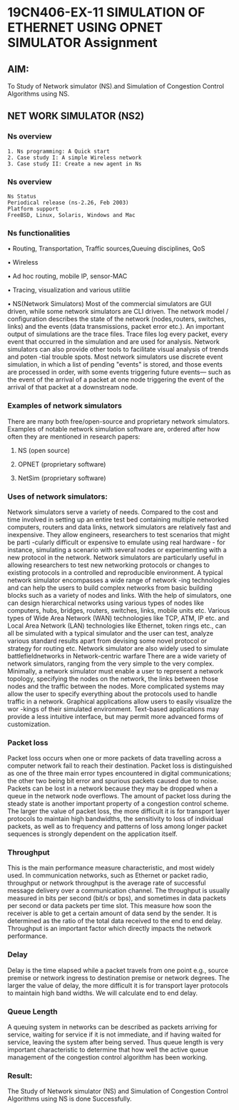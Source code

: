 # 19CN406-EX-11 SIMULATION OF ETHERNET USING OPNET SIMULATOR Assignment
## AIM:
To Study of Network simulator (NS).and Simulation of Congestion Control Algorithms using NS.

## NET WORK SIMULATOR (NS2)
### Ns overview
```
1. Ns programming: A Quick start
2. Case study I: A simple Wireless network
3. Case study II: Create a new agent in Ns
```
### Ns overview
```
Ns Status
Periodical release (ns-2.26, Feb 2003)
Platform support
FreeBSD, Linux, Solaris, Windows and Mac
```
### Ns functionalities

• Routing, Transportation, Traffic sources,Queuing disciplines, QoS 

• Wireless 

• Ad hoc routing, mobile IP, sensor-MAC 

• Tracing, visualization and various utilitie 

• NS(Network Simulators) Most of the commercial simulators are GUI driven, while some network simulators are
CLI driven. The network model / configuration describes the state of the network (nodes,routers, switches,
links) and the events (data transmissions, packet error etc.). An important output of simulations are the
trace files. Trace files log every packet, every event that occurred in the simulation and are used for
analysis. Network simulators can also provide other tools to facilitate visual analysis of trends and poten
-tial trouble spots. Most network simulators use discrete event simulation, in which a list of pending
"events" is stored, and those events are processed in order, with some events triggering future events— such
as the event of the arrival of a packet at one node triggering the event of the arrival of that packet at
a downstream node. 

### Examples of network simulators

There are many both free/open-source and proprietary network simulators. Examples of notable network simulation software are, ordered after how often they are mentioned in research papers:

1. NS (open source)

2. OPNET (proprietary software)

3. NetSim (proprietary software)
### Uses of network simulators:

Network simulators serve a variety of needs. Compared to the cost and time involved in setting up an 
entire test bed containing multiple networked computers, routers and data links, network simulators are
relatively fast and inexpensive. They allow engineers, researchers to test scenarios that might be parti
-cularly difficult or expensive to emulate using real hardware - for instance, simulating a scenario with
several nodes or experimenting with a new protocol in the network. Network simulators are particularly 
useful in allowing researchers to test new networking protocols or changes to existing protocols in a 
controlled and reproducible environment. A typical network simulator encompasses a wide range of network
-ing technologies and can help the users to build complex networks from basic building blocks such as a 
variety of nodes and links. With the help of simulators, one can design hierarchical networks using 
various types of nodes like computers, hubs, bridges, routers, switches, links, mobile units etc. Various 
types of Wide Area Network (WAN) technologies like TCP, ATM, IP etc. and Local Area Network (LAN) technologies
like Ethernet, token rings etc., can all be simulated with a typical simulator and the user can test, analyze
various standard results apart from devising some novel protocol or strategy for routing etc. Network simulator
are also widely used to simulate battlefieldnetworks in Network-centric warfare There are a wide variety of 
network simulators, ranging from the very simple to the very complex. Minimally, a network simulator must 
enable a user to represent a network topology, specifying the nodes on the network, the links between those 
nodes and the traffic between the nodes. More complicated systems may allow the user to specify everything about
the protocols used to handle traffic in a network. Graphical applications allow users to easily visualize the wor
-kings of their simulated environment. Text-based applications may provide a less intuitive interface, but may 
permit more advanced forms of customization.

### Packet loss
Packet loss occurs when one or more packets of data travelling across a computer network fail to reach their destination. Packet loss is distinguished as one of the three main error types encountered in digital communications; the other two being bit error and spurious packets caused due to noise. Packets can be lost in a network because they may be dropped when a queue in the network node overflows. The amount of packet loss during the steady state is another important property of a congestion control scheme. The larger the value of packet loss, the more difficult it is for transport layer protocols to maintain high bandwidths, the sensitivity to loss of individual packets, as well as to frequency and patterns of loss among longer packet sequences is strongly dependent on the application itself.
### Throughput
This is the main performance measure characteristic, and most widely used. In communication networks, such as Ethernet or packet radio, throughput or network throughput is the average rate of successful message delivery over a communication channel. The throughput is usually measured in bits per second (bit/s or bps), and sometimes in data packets per second or data packets per time slot. This measure how soon the receiver is able to get a certain amount of data send by the sender. It is determined as the ratio of the total data received to the end to end delay. Throughput is an important factor which directly impacts the network performance.

### Delay
Delay is the time elapsed while a packet travels from one point e.g., source premise or network ingress to destination premise or network degrees. The larger the value of delay, the more difficult it is for transport layer protocols to maintain high band widths. We will calculate end to end delay.

### Queue Length
A queuing system in networks can be described as packets arriving for service, waiting for service if it is not immediate, and if having waited for service, leaving the system after being served. Thus queue length is very important characteristic to determine that how well the active queue management of the congestion control algorithm has been working.
### Result:
The Study of Network simulator (NS) and Simulation of Congestion Control Algorithms using NS is done Successfully.
